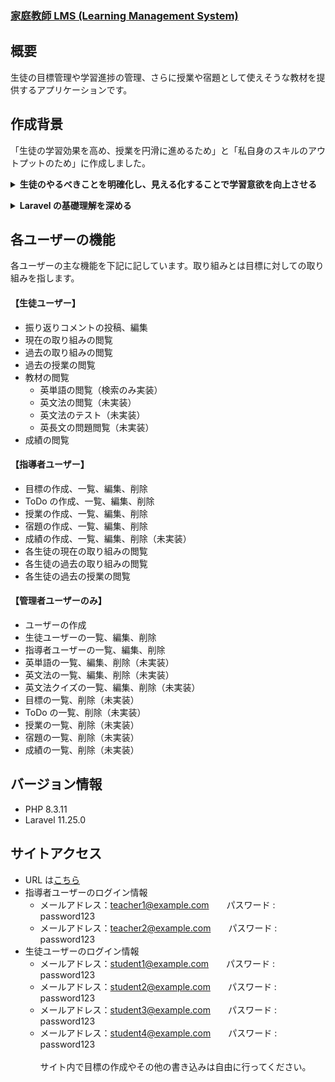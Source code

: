 ### <a href="https://kateikyoshi-lms.com/">家庭教師 LMS (Learning Management System)</a>

## 概要

生徒の目標管理や学習進捗の管理、さらに授業や宿題として使えそうな教材を提供するアプリケーションです。

## 作成背景

「生徒の学習効果を高め、授業を円滑に進めるため」と「私自身のスキルのアウトプットのため」に作成しました。

**<details><summary>生徒のやるべきことを明確化し、見える化することで学習意欲を向上させる</summary>**
<br />
私が担当している生徒は、「勉強をする」という手段が目的化してしまい、本来の目標を見失うことがよくあります。このアプリケーションでは、生徒がやるべきことを明確にし、学習の目標を可視化することで、学習意欲を高めることを目指しています。

</details>

**<details><summary>Laravel の基礎理解を深める</summary>**
<br />
MVC モデルや CRUD 操作、リレーション、Eloquent ORM を用いたデータベース操作など、学習したことをアウトプットすることで知識やスキルの定着につながると考え作成しました。今後はこれらの技術を実務で活用していきたいと考えています。

</details>

## 各ユーザーの機能

各ユーザーの主な機能を下記に記しています。取り組みとは目標に対しての取り組みを指します。

#### 【生徒ユーザー】

-   振り返りコメントの投稿、編集
-   現在の取り組みの閲覧
-   過去の取り組みの閲覧
-   過去の授業の閲覧
-   教材の閲覧
    -   英単語の閲覧（検索のみ実装）
    -   英文法の閲覧（未実装）
    -   英文法のテスト（未実装）
    -   英長文の問題閲覧（未実装）
-   成績の閲覧

#### 【指導者ユーザー】

-   目標の作成、一覧、編集、削除
-   ToDo の作成、一覧、編集、削除
-   授業の作成、一覧、編集、削除
-   宿題の作成、一覧、編集、削除
-   成績の作成、一覧、編集、削除（未実装）
-   各生徒の現在の取り組みの閲覧
-   各生徒の過去の取り組みの閲覧
-   各生徒の過去の授業の閲覧

#### 【管理者ユーザーのみ】

-   ユーザーの作成
-   生徒ユーザーの一覧、編集、削除
-   指導者ユーザーの一覧、編集、削除
-   英単語の一覧、編集、削除（未実装）
-   英文法の一覧、編集、削除（未実装）
-   英文法クイズの一覧、編集、削除（未実装）
-   目標の一覧、削除（未実装）
-   ToDo の一覧、削除（未実装）
-   授業の一覧、削除（未実装）
-   宿題の一覧、削除（未実装）
-   成績の一覧、削除（未実装）

## バージョン情報

-   PHP 8.3.11
-   Laravel 11.25.0

## サイトアクセス

-   URL は<a href="https://kateikyoshi-lms.com/">こちら</a>
-   指導者ユーザーのログイン情報
    -   メールアドレス：teacher1@example.com　　パスワード : password123
    -   メールアドレス：teacher2@example.com　　パスワード : password123
-   生徒ユーザーのログイン情報
    -   メールアドレス：student1@example.com　　パスワード : password123
    -   メールアドレス：student2@example.com　　パスワード : password123
    -   メールアドレス：student3@example.com　　パスワード : password123
    -   メールアドレス：student4@example.com　　パスワード : password123
        <br />
        <br />
        サイト内で目標の作成やその他の書き込みは自由に行ってください。

